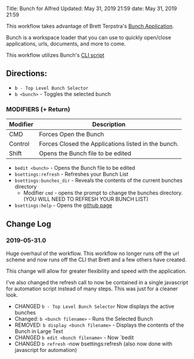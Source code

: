 Title: Bunch for Alfred
Updated: May 31, 2019 21:59
date: May 31, 2019 21:59

This workflow takes advantage of Brett Terpstra's [Bunch Application](https://brettterpstra.com/projects/bunch/). 

Bunch is a workspace loader that you can use to quickly open/close applications, urls, documents, and more to come. 

This workflow utilizes Bunch's [CLI script](https://gist.github.com/ttscoff/07820820270759b5ce98b06521877a54)


## Directions:

* `b - Top Level Bunch Selector`
* `b <bunch>` - Toggles the selected bunch

### MODIFIERS (+ Return)
|Modifier| Description|
|---|---|
|CMD |Forces Open the Bunch|
|Control|Forces Closed the Applications listed in the bunch.|
|Shift|Opens the Bunch file to be edited|

* `bedit <bunch>` - Opens the Bunch file to be edited
* `bsettings:refresh` - Refreshes your Bunch List 
* `bsettings:bunches_dir` - Reveals the contents of the current bunches directory
  * Modifier `cmd` - opens the prompt to change the bunches directory. (YOU WILL NEED TO REFRESH YOUR BUNCH LIST)
* `bsettings:help` - Opens the [github page](https://github.com/kjaymiller/Bunch_Alfred)
 

## Change Log
### 2019-05-31.0
Huge overhaul of the workflow. This workflow no longer runs off the url scheme and now runs off the CLI that Brett and a few others have created. 

This change will allow for greater flexibility and speed with the application.

I've also changed the refresh call to now be contained in a single javascript for automation script instead of many steps. This was just for a cleaner look.

* CHANGED `b - Top Level Bunch Selector` Now displays the active bunches
* Changed: `b <bunch filename>` - Runs the Selected Bunch
* REMOVED: `b display <bunch filename>` - Displays the contents of the Bunch in Large Text
* CHANGED `b edit <bunch filename>` - Now `bedit <bunch name>
* CHANGED `b refresh` -now bsettings:refresh (also now done with javascript for automation)
